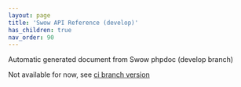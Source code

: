 ```yaml
---
layout: page
title: 'Swow API Reference (develop)'
has_children: true
nav_order: 90
---
```


Automatic generated document from Swow phpdoc (develop branch)

Not available for now, see [ci branch version](./ci.html)
